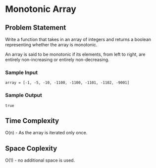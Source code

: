 # Monotonic Array

## Problem Statement

Write a function that takes in an array of integers and returns a boolean
representing whether the array is monotonic.

An array is said to be monotonic if its elements, from left to right, are
entirely non-increasing or entirely non-decreasing.

### Sample Input

```
array = [-1, -5, -10, -1100, -1100, -1101, -1102, -9001]
```

### Sample Output

```
true
```

## Time Complexity

O(n) - As the array is iterated only once.

## Space Coplexity

O(1) - no additional space is used.
